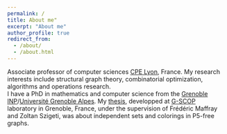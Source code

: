 ```yaml
---
permalink: /
title: About me"
excerpt: "About me"
author_profile: true
redirect_from: 
  - /about/
  - /about.html
---
```


Associate professor of computer sciences [CPE Lyon](http://www.cpe.fr), France. 
My research interests include structural graph theory, combinatorial optimization, algorithms and operations research.  
I have a PhD in mathematics and computer science from the [Grenoble INP](http://www.grenoble-inp.fr/)/[Université Grenoble Alpes](https://www.univ-grenoble-alpes.fr/). My [thesis](https://tel.archives-ouvertes.fr/tel-00651941v3/document), developped at [G-SCOP](https://www.g-scop.grenoble-inp.fr/) laboratory in Grenoble, France, under the supervision of Frédéric Maffray and Zoltan Szigeti, was about independent sets and colorings in P5-free graphs.
